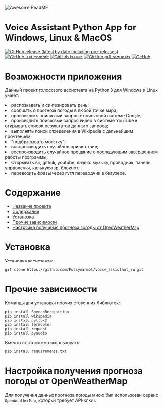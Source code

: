 ![Awesome ReadME](https://avatars.mds.yandex.net/i?id=1bb1dfd9088da51d4096a5e1adc2943a_l-5277049-images-thumbs&n=13)

# Voice Assistant Python App for Windows, Linux & MacOS

[![GitHub release (latest by date including pre-releases)](https://img.shields.io/github/v/release/navendu-pottekkat/awesome-readme?include_prereleases)](https://img.shields.io/github/v/release/navendu-pottekkat/awesome-readme?include_prereleases)
[![GitHub last commit](https://img.shields.io/github/last-commit/navendu-pottekkat/awesome-readme)](https://img.shields.io/github/last-commit/navendu-pottekkat/awesome-readme)
[![GitHub issues](https://img.shields.io/github/issues-raw/navendu-pottekkat/awesome-readme)](https://img.shields.io/github/issues-raw/navendu-pottekkat/awesome-readme)
[![GitHub pull requests](https://img.shields.io/github/issues-pr/navendu-pottekkat/awesome-readme)](https://img.shields.io/github/issues-pr/navendu-pottekkat/awesome-readme)
[![GitHub](https://img.shields.io/github/license/navendu-pottekkat/awesome-readme)](https://img.shields.io/github/license/navendu-pottekkat/awesome-readme)

<h1>Возможности приложения</h1>
<p>Данный проект голосового ассистента на Python 3 для Windows и Linux умеет:</p>
<li>распознавать и синтезировать речь;</li>
<li>сообщать о прогнозе погоды в любой точке мира;</li>
<li>производить поисковый запрос в поисковой системе Google;</li>
<li>производить поисковый запрос видео в системе YouTube и открывать список результатов данного запроса;</li>
<li>выполнять поиск определения в Wikipedia c дальнейшим прочтением;</li>
<li>"подбрасывать монетку";</li>
<li>воспроизводить случайное приветствие;</li>
<li>воспроизводить случайное прощание с последующим завершением работы программы;</li>
<li>Открывать вк, github, youtube, яндекс музыку, проводник, панель управления, калькулятор, блокнот;</li>
<li>переводить фразы через гугл переводчик в браузере.</li>


# Содержание
- [Название проекта](#voice-assistant-python-app-for-windows,-linux-&--macos)
- [Содержание](#содержание)
- [Установка](#установка)
- [Прочие зависимости](#прочие-зависимости)
- [Настройка получения прогноза погоды от OpenWeatherMap](#настройка-получения-прогноза-погоды-от-openweathermap)

# Установка
Установка ассистента:
```shell
git clone https://github.com/Fussymarmot/voice_assistant_ru.git
```

# Прочие зависимости
Команды для установки прочих сторонних библиотек:
```shell
pip install SpeechRecognition
pip install wikipedia
pip install pyttsx3
pip install termcolor
pip install request
pip install pyaudio
```
Вместо этого можно использовать:
```shell
pip install requirements.txt
```

# Настройка получения прогноза погоды от OpenWeatherMap
Для получения данных прогноза погоды мною был использован сервис `OpenWeatherMap`, который требует API-ключ. 
